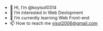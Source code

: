 - 👋 Hi, I’m @koyisol0314
- 👀 I’m interested in Web Devlopment
- 🌱 I’m currently learning Web Front-end
- 📫 How to reach me yisol2006@gmail.com
